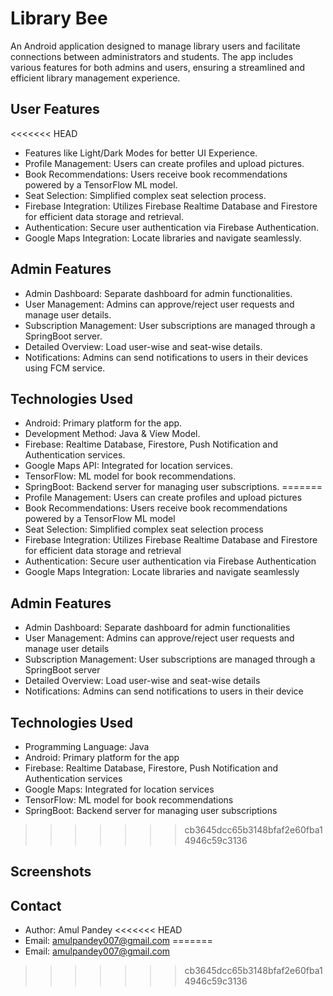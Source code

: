 # **Library Bee**

An Android application designed to manage library users and facilitate connections between administrators and students. The app includes various features for both admins and users, ensuring a streamlined and efficient library management experience.

## **User Features**

<<<<<<< HEAD
* Features like Light/Dark Modes for better UI Experience.
* Profile Management: Users can create profiles and upload pictures.
* Book Recommendations: Users receive book recommendations powered by a TensorFlow ML model.
* Seat Selection: Simplified complex seat selection process.
* Firebase Integration: Utilizes Firebase Realtime Database and Firestore for efficient data storage and retrieval.
* Authentication: Secure user authentication via Firebase Authentication.
* Google Maps Integration: Locate libraries and navigate seamlessly.

## **Admin Features**

* Admin Dashboard: Separate dashboard for admin functionalities.
* User Management: Admins can approve/reject user requests and manage user details.
* Subscription Management: User subscriptions are managed through a SpringBoot server.
* Detailed Overview: Load user-wise and seat-wise details.
* Notifications: Admins can send notifications to users in their devices using FCM service.

## **Technologies Used**

* Android: Primary platform for the app.
* Development Method: Java & View Model.
* Firebase: Realtime Database, Firestore, Push Notification and Authentication services.
* Google Maps API: Integrated for location services.
* TensorFlow: ML model for book recommendations.
* SpringBoot: Backend server for managing user subscriptions.
=======
* Profile Management: Users can create profiles and upload pictures
* Book Recommendations: Users receive book recommendations powered by a TensorFlow ML model
* Seat Selection: Simplified complex seat selection process
* Firebase Integration: Utilizes Firebase Realtime Database and Firestore for efficient data storage and retrieval
* Authentication: Secure user authentication via Firebase Authentication
* Google Maps Integration: Locate libraries and navigate seamlessly

## **Admin Features**

* Admin Dashboard: Separate dashboard for admin functionalities
* User Management: Admins can approve/reject user requests and manage user details
* Subscription Management: User subscriptions are managed through a SpringBoot server
* Detailed Overview: Load user-wise and seat-wise details
* Notifications: Admins can send notifications to users in their device

## **Technologies Used**

* Programming Language: Java
* Android: Primary platform for the app
* Firebase: Realtime Database, Firestore, Push Notification and Authentication services
* Google Maps: Integrated for location services
* TensorFlow: ML model for book recommendations
* SpringBoot: Backend server for managing user subscriptions
>>>>>>> cb3645dcc65b3148bfaf2e60fba14946c59c3136

## **Screenshots**

## Contact

* Author: Amul Pandey
<<<<<<< HEAD
* Email: amulpandey007@gmail.com
=======
* Email: amulpandey007@gmail.com
>>>>>>> cb3645dcc65b3148bfaf2e60fba14946c59c3136
